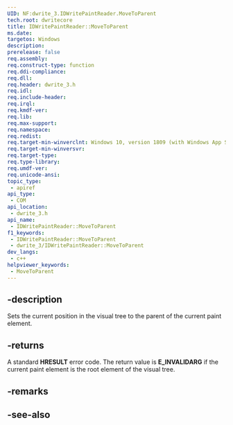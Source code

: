 ```yaml
---
UID: NF:dwrite_3.IDWritePaintReader.MoveToParent
tech.root: dwritecore
title: IDWritePaintReader::MoveToParent
ms.date: 
targetos: Windows
description: 
prerelease: false
req.assembly: 
req.construct-type: function
req.ddi-compliance: 
req.dll: 
req.header: dwrite_3.h
req.idl: 
req.include-header: 
req.irql: 
req.kmdf-ver: 
req.lib: 
req.max-support: 
req.namespace: 
req.redist: 
req.target-min-winverclnt: Windows 10, version 1809 (with Windows App SDK 1.2 or later)
req.target-min-winversvr: 
req.target-type: 
req.type-library: 
req.umdf-ver: 
req.unicode-ansi: 
topic_type:
 - apiref
api_type:
 - COM
api_location:
 - dwrite_3.h
api_name:
 - IDWritePaintReader::MoveToParent
f1_keywords:
 - IDWritePaintReader::MoveToParent
 - dwrite_3/IDWritePaintReader::MoveToParent
dev_langs:
 - c++
helpviewer_keywords:
 - MoveToParent
---
```


## -description

Sets the current position in the visual tree to the parent of the current paint element.

## -returns

A standard **HRESULT** error code. The return value is **E_INVALIDARG** if the current paint element is the root element of the visual tree.

## -remarks

## -see-also
